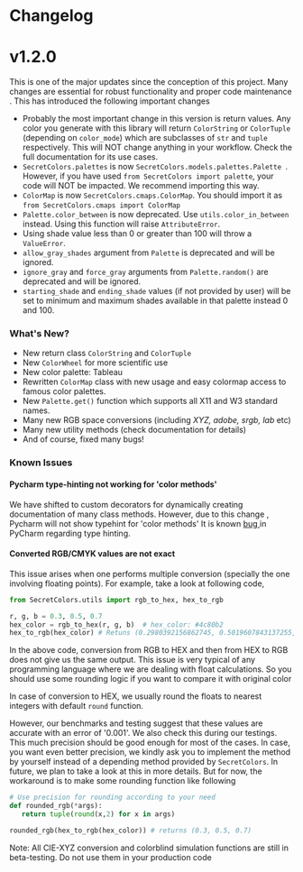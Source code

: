 # Changelog
# v1.2.0
This is one of the major updates since the conception of this project. Many
 changes are essential for robust functionality and proper code maintenance
 . This
 has introduced the following important changes
 * Probably the most important change in this version is return values. Any
  color you generate with this library will return `ColorString` or
   `ColorTuple` (depending on `color_mode`) which are subclasses of `str` and
    `tuple` respectively. This will NOT change anything in your workflow. Check the full documentation for its
      use cases.
 * `SecretColors.palettes` is now `SecretColors.models.palettes.Palette
 `. However, if
  you have used `from SecretColors import palette`, your code will NOT be
   impacted. We recommend importing this way.
 * `ColorMap` is now `SecretColors.cmaps.ColorMap`. You should import it as
  `from SecretColors.cmaps import ColorMap`
 * `Palette.color_between` is now deprecated. Use `utils.color_in_between
 ` instead. Using this function will raise `AttributeError`.
 * Using shade value less than 0 or greater than 100 will throw a `ValueError`.
 * `allow_gray_shades` argument from `Palette` is deprecated and will be
  ignored.
 * `ignore_gray` and `force_gray` arguments from `Palette.random()` are
  deprecated and will be ignored.
 * `starting_shade` and `ending_shade` values (if not provided by user) will
  be set to minimum and maximum shades available in that palette instead 0
   and 100.
 
 ### What's New?
 * New return class `ColorString` and `ColorTuple`
 * New `ColorWheel` for more scientific use
 * New color palette: Tableau
 * Rewritten `ColorMap` class with new usage and easy colormap access to
  famous color palettes.
 * New `Palette.get()` function which supports all X11 and W3 standard names.
 * Many new RGB space conversions (including *XYZ, adobe, srgb, lab* etc)
 * Many new utility methods (check documentation for details)
 * And of course, fixed many bugs!
  
 ### Known Issues
 #### Pycharm type-hinting not working for 'color methods'

We have shifted to custom decorators for dynamically creating
 documentation of many class methods. However, due to this change
 , Pycharm will not show typehint for 'color methods' It is known [bug
 ](https://youtrack.jetbrains.com/issue/PY-30190) in PyCharm regarding type hinting.
 
 #### Converted RGB/CMYK values are not exact
 
 This issue arises when one performs multiple conversion (specially the one
  involving floating points). For example, take a look at following code,
  
 ```python
from SecretColors.utils import rgb_to_hex, hex_to_rgb

r, g, b = 0.3, 0.5, 0.7
hex_color = rgb_to_hex(r, g, b)  # hex_color: #4c80b2
hex_to_rgb(hex_color) # Retuns (0.2980392156862745, 0.5019607843137255, 0.6980392156862745)
```

In the above code, conversion from RGB to HEX and then from HEX to RGB does 
not give us the same output. This issue is very typical of any programming
 language where we are dealing with float calculations. So you should use
   some rounding logic if you want to compare it with original color

In case of conversion to HEX, we usually round the floats to nearest
 integers with default `round` function. 
 
However, our benchmarks and testing suggest that these values are accurate 
with an error of '0.001'. We also check this during our testings. This much 
precision should be good enough for most of the cases. In case, you want even 
better precision, we kindly ask you to implement the method by yourself 
instead of a depending method provided by `SecretColors`. In future, 
we plan to take a look at this in more details. But for now, 
the workaround is to make some rounding function like following
 


 ```python
# Use precision for rounding according to your need
def rounded_rgb(*args):
    return tuple(round(x,2) for x in args)

rounded_rgb(hex_to_rgb(hex_color)) # returns (0.3, 0.5, 0.7)
```

Note: All CIE-XYZ conversion and colorblind simulation functions are still in
 beta-testing. Do not use them in your production code